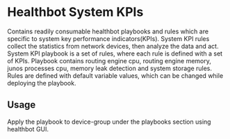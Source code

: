 # Healthbot System KPIs
 
Contains readily consumable healthbot playbooks and rules which are specific to system key performance indicators(KPIs).
System KPI rules collect the statistics from network devices, then analyze the data and act. System KPI playbook is a set of
rules, where each rule is defined with a set of KPIs. Playbook contains routing engine cpu, routing engine memory, junos processes cpu, memory leak detection and system storage rules. Rules are defined with default variable values, which can be changed while deploying the playbook.


## Usage

Apply the playbook to device-group under the playbooks section using healthbot GUI.
